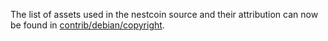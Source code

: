 The list of assets used in the nestcoin source and their attribution can now be found in [contrib/debian/copyright](../contrib/debian/copyright).
